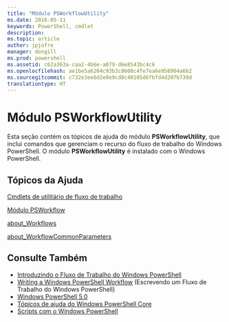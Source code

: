```yaml
---
title: "Módulo PSWorkflowUtility"
ms.date: 2016-05-11
keywords: PowerShell, cmdlet
description: 
ms.topic: article
author: jpjofre
manager: dongill
ms.prod: powershell
ms.assetid: c62a363a-caa2-4b6e-a079-d6e8543bc4c6
ms.openlocfilehash: ae1be5a6204c93b3c8600c4fe7ea6e958904a6b2
ms.sourcegitcommit: c732e3ee6d2e0e9cd8c40105d6fbfd4d207b730d
translationtype: HT
---
```

# <a name="psworkflowutility-module"></a>Módulo PSWorkflowUtility
Esta seção contém os tópicos de ajuda do módulo **PSWorkflowUtility**, que inclui comandos que gerenciam o recurso do fluxo de trabalho do Windows PowerShell. O módulo **PSWorkflowUtility** é instalado com o Windows PowerShell.

## <a name="help-topics"></a>Tópicos da Ajuda
[Cmdlets de utilitário de fluxo de trabalho](http://go.microsoft.com/fwlink/?LinkId=254141)

[Módulo PSWorkflow](PSWorkflow-Module.md)

[about_Workflows](https://technet.microsoft.com/en-us/library/f2897bdd-1b9d-4679-8b19-09840bd40a22)

[about_WorkflowCommonParameters](https://technet.microsoft.com/en-us/library/119f968e-618e-439c-b76c-cdd17e6df27c)

## <a name="see-also"></a>Consulte Também
- [Introduzindo o Fluxo de Trabalho do Windows PowerShell](https://technet.microsoft.com/en-us/library/jj134242.aspx)
- [Writing a Windows PowerShell Workflow](https://technet.microsoft.com/en-us/library/jj574157.aspx) (Escrevendo um Fluxo de Trabalho do Windows PowerShell)
- [Windows PowerShell 5.0](../core-modules/Windows-PowerShell-5.0.md)
- [Tópicos de ajuda do Windows PowerShell Core](../core-modules/Windows-PowerShell-Core-About-Topics.md)
- [Scripts com o Windows PowerShell](../../getting-started/fundamental/Scripting-with-Windows-PowerShell.md)

